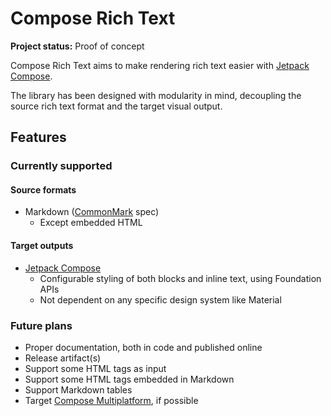# Compose Rich Text

**Project status:** Proof of concept

Compose Rich Text aims to make rendering rich text easier
with [Jetpack Compose](https://developer.android.com/jetpack/compose).

The library has been designed with modularity in mind, decoupling the source rich text format and the target visual
output.

## Features

### Currently supported

#### Source formats

- Markdown ([CommonMark](https://commonmark.org/) spec)
  - Except embedded HTML

#### Target outputs

- [Jetpack Compose](https://developer.android.com/jetpack/compose)
  - Configurable styling of both blocks and inline text, using Foundation APIs
  - Not dependent on any specific design system like Material

### Future plans

- Proper documentation, both in code and published online
- Release artifact(s)
- Support some HTML tags as input
- Support some HTML tags embedded in Markdown
- Support Markdown tables
- Target [Compose Multiplatform](https://www.jetbrains.com/lp/compose-mpp/), if possible
